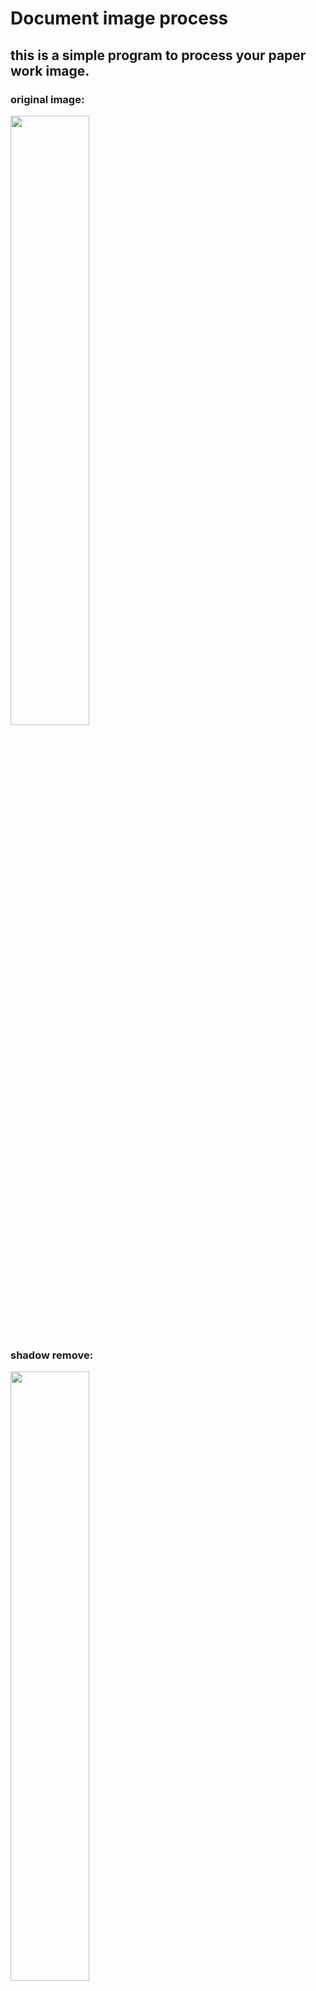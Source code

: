 # Document image process
## this is a simple program to process your paper work image.
### original image:
<img src="https://raw.githubusercontent.com/Max1993914/Paper_process/master/images/1.jpg" width="50%" height="50%"/><br>
### shadow remove:
<img src="https://raw.githubusercontent.com/Max1993914/Paper_process/master/images/1_rs.jpg" width="50%" height="50%"/><br>
## prerequisite:
python3 <br>
opencv=3.4.2.16 (around this version should be okay)
## run:
python run.py --image_address "address of your original images folder" --output_address "address of your output images folder" 
              --type_of_process 0 <br>
type_of_process: 0: remove shadow and enhence contrast.
